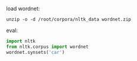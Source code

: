 load wordnet:
```shell
unzip -o -d /root/corpora/nltk_data wordnet.zip
```

eval:
```python
import nltk
from nltk.corpus import wordnet
wordnet.synsets('car')
```